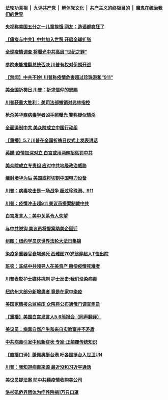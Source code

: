 ####  [法轮功真相](../../../../basic/blob/master/README.md?t=05082302) &nbsp;|&nbsp; [九评共产党](../../../../9ping.md/blob/master/README.md?t=05082302) &nbsp;|&nbsp; [解体党文化](../../../../jtdwh.md/blob/master/README.md?t=05082302)  &nbsp;|&nbsp; [共产主义的终极目的](../../../../gczydzjmd.md/blob/master/README.md?t=05082302) &nbsp;|&nbsp; [魔鬼在统治我们的世界](../../../../mgztzwmdsj.md/blob/master/README.md?t=05082302) 

#### [央视称美国五分之一儿童挨饿 网友：造谣都疯狂了](../pages/prog203/a102841398.md?t=05082302) 

#### [【瘟疫与中共】中共加入世贸 开启全球扩张](../pages/prog203/a102841238.md?t=05082302) 

#### [全球疫情调查 将曝光中共高层“世纪之罪”](../pages/prog203/a102841660.md?t=05082302) 

#### [参院未能推翻总统否决 川普有权对伊朗开战](../pages/prog203/a102841572.md?t=05082302) 

#### [【禁闻】中共不妙! 川普称疫情危害超过珍珠港和“911”](../pages/prog203/a102841520.md?t=05082302) 

#### [美全国祈祷日 川普：祈求信仰的恩赐](../pages/prog203/a102841462.md?t=05082302) 

#### [川普获重大胜利：美司法部撤销对弗林指控](../pages/prog203/a102841412.md?t=05082302) 

#### [枪杀美华裔病毒学者凶手照曝光 警称疑似情杀](../pages/prog203/a102841369.md?t=05082302) 

#### [全面遏制中共 美众院成立中国行动组](../pages/prog203/a102841395.md?t=05082302) 

#### [【重播】5.7 川普在全国祈祷日仪式上发表讲话](../pages/prog203/a102841323.md?t=05082302) 

#### [英媒:疫情加深对立 白宫或用两辣招惩罚中共](../pages/prog203/a102841332.md?t=05082302) 

#### [美众院成立专责组 应对中共地缘政治威胁](../pages/prog203/a102841282.md?t=05082302) 

#### [继封堵华为后  美国或将切割中国电力设备](../pages/prog203/a102841240.md?t=05082302) 

#### [川普：病毒攻击是一场战争 超过珍珠港、911](../pages/prog203/a102841220.md?t=05082302) 

#### [川普：疫情冲击超911 美议员提案制裁中共](../pages/prog203/a102841233.md?t=05082302) 

#### [白宫发言人：美中关系令人失望](../pages/prog203/a102841211.md?t=05082302) 

#### [与中共脱钩 美议员将提案助美企回迁](../pages/prog203/a102841142.md?t=05082302) 

#### [组图：纽约学员庆世界法轮大法日集锦](../pages/prog203/a102840898.md?t=05082302) 

#### [染疫多重器官衰竭濒死 西雅图70岁翁穿超人T恤出院](../pages/prog203/a102840842.md?t=05082302) 

#### [班农：冻结中共领导人在美资产 赔偿疫情死难者](../pages/prog203/a102840799.md?t=05082302) 

#### [川普表彰护士媒体挑刺 护士反击:我们没染病毒](../pages/prog203/a102840633.md?t=05082302) 

#### [纽约州大部分新增患者 竟是在家中染疫](../pages/prog203/a102840538.md?t=05082302) 

#### [美国家情报总监施压 众院将公布通俄门调查笔录](../pages/prog203/a102840532.md?t=05082302) 

#### [【重播】美国白宫发言人5.6简报会（同声翻译）](../pages/prog203/a102840451.md?t=05082302) 

#### [美议员：病毒自然产生和来自实验室并不矛盾](../pages/prog203/a102840427.md?t=05082302) 

#### [中共病毒引发中风新症状 专家:正颠覆传统知识](../pages/prog203/a102840436.md?t=05082302) 

#### [【直播口译】蓬佩奥挺台港 吁各国挺台入世卫UN](../pages/prog203/a102840422.md?t=05082302) 

#### [川普：我知道病毒来源 最近没和习近平通话](../pages/prog203/a102840414.md?t=05082302) 

#### [美议员提法案 防中共藉疫情收购美公司](../pages/prog203/a102840395.md?t=05082302) 

#### [洛杉矶侨界团体为疗养院捐1万只口罩](../pages/prog203/a102840374.md?t=05082302) 


